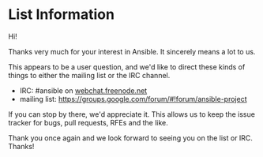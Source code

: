 List Information
================

Hi!

Thanks very much for your interest in Ansible.  It sincerely means a lot to us. 

This appears to be a user question, and we'd like to direct these kinds of things to either the mailing list or the IRC channel.

   * IRC: #ansible on [webchat.freenode.net](webchat.freenode.net)
   * mailing list: https://groups.google.com/forum/#!forum/ansible-project

If you can stop by there, we'd appreciate it.  This allows us to keep the issue tracker for bugs, pull requests, RFEs and the like.

Thank you once again and we look forward to seeing you on the list or IRC.  Thanks!


